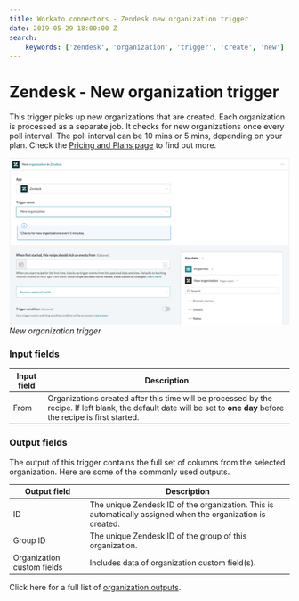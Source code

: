 ```yaml
---
title: Workato connectors - Zendesk new organization trigger
date: 2019-05-29 18:00:00 Z
search:
    keywords: ['zendesk', 'organization', 'trigger', 'create', 'new']
---
```


# Zendesk - New organization trigger
This trigger picks up new organizations that are created. Each organization is processed as a separate job. It checks for new organizations once every poll interval. The poll interval can be 10 mins or 5 mins, depending on your plan. Check the [Pricing and Plans page](https://www.workato.com/pricing?audience=general) to find out more.

![New organization trigger](/assets/images/connectors/zendesk/new-organization-trigger.png)
*New organization trigger*

### Input fields
| Input field | Description |
|-------------|-------------|
| From        | Organizations created after this time will be processed by the recipe. If left blank, the default date will be set to **one day** before the recipe is first started. |

### Output fields
The output of this trigger contains the full set of columns from the selected organization. Here are some of the commonly used outputs.

| Output field | Description                                                  |
|--------------|--------------------------------------------------------------|
| ID           | The unique Zendesk ID of the organization. This is automatically assigned when the organization is created. |
| Group ID     | The unique Zendesk ID of the group of this organization.     |
| Organization custom fields | Includes data of organization custom field(s). |

Click here for a full list of [organization outputs](/connectors/zendesk/organization-fields.md#organization-output-fields).

